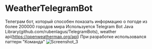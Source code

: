 # WeatherTelegramBot
Телеграм бот, который способен показать информацию о погоде из более 200000 городов мира
Используется Telegram Bot Java Library(github.com/rubenlagus/TelegramBots), weather api(https://openweathermap.org/api)
При разработке использовался паттерн "Команда"
![Screenshot_3](https://user-images.githubusercontent.com/77767886/178120445-012a602c-a2ea-4ac3-9a9d-cb269a70a210.png)

